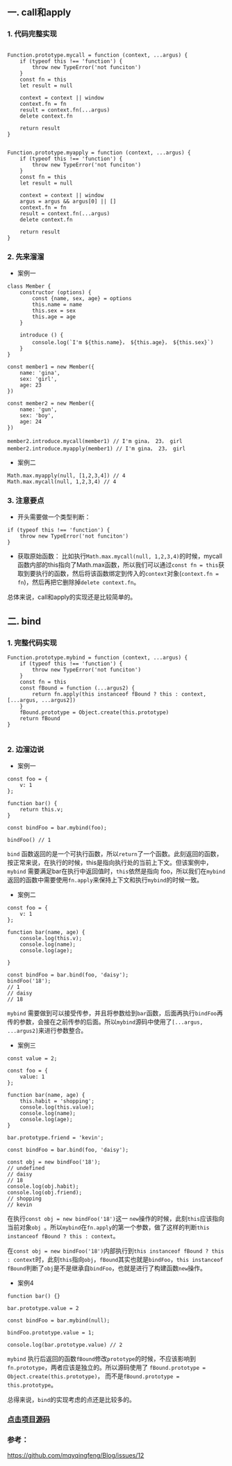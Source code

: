 
## 一. call和apply

### 1. 代码完整实现

```

Function.prototype.mycall = function (context, ...argus) {
    if (typeof this !== 'function') {
        throw new TypeError('not funciton')
    }
    const fn = this
    let result = null

    context = context || window
    context.fn = fn
    result = context.fn(...argus)
    delete context.fn
    
    return result
}


Function.prototype.myapply = function (context, ...argus) {
    if (typeof this !== 'function') {
        throw new TypeError('not funciton')
    }
    const fn = this
    let result = null

    context = context || window
    argus = argus && argus[0] || []
    context.fn = fn
    result = context.fn(...argus)
    delete context.fn
    
    return result
}
```

### 2. 先来溜溜

* 案例一
```
class Member {
    constructor (options) {
        const {name, sex, age} = options
        this.name = name
        this.sex = sex
        this.age = age
    }

    introduce () {
        console.log(`I'm ${this.name}， ${this.age}， ${this.sex}`)
    }
}

const member1 = new Member({
    name: 'gina',
    sex: 'girl',
    age: 23
})

const member2 = new Member({
    name: 'gun',
    sex: 'boy',
    age: 24
})

member2.introduce.mycall(member1) // I'm gina， 23， girl
member2.introduce.myapply(member1) // I'm gina， 23， girl

```

* 案例二
```
Math.max.myapply(null, [1,2,3,4]) // 4
Math.max.mycall(null, 1,2,3,4) // 4
```


### 3. 注意要点

* 开头需要做一个类型判断：
```
if (typeof this !== 'function') {
    throw new TypeError('not funciton')
}
```
* 获取原始函数： 比如执行```Math.max.mycall(null, 1,2,3,4)```的时候，mycall函数内部的this指向了Math.max函数，所以我们可以通过```const fn = this```获取到要执行的函数，然后将该函数绑定到传入的```context```对象(```context.fn = fn```)，然后再把它删除掉```delete context.fn```。


总体来说，call和apply的实现还是比较简单的。


## 二. bind

### 1. 完整代码实现
```
Function.prototype.mybind = function (context, ...argus) {
    if (typeof this !== 'function') {
        throw new TypeError('not funciton')
    }
    const fn = this
    const fBound = function (...argus2) {
        return fn.apply(this instanceof fBound ? this : context, [...argus, ...argus2])
    }
    fBound.prototype = Object.create(this.prototype)
    return fBound
}


```


### 2. 边溜边说
* 案例一
```
const foo = {
    v: 1
};

function bar() {
    return this.v;
}

const bindFoo = bar.mybind(foo);

bindFoo() // 1
```

```bind``` 函数返回的是一个可执行函数，所以```return```了一个函数。此刻返回的函数，按正常来说，在执行的时候，this是指向执行处的当前上下文。但该案例中，
```mybind``` 需要满足bar在执行中返回值时，```this```依然是指向 foo，所以我们在```mybind```返回的函数中需要使用```fn.apply```来保持上下文和执行```mybind```的时候一致。

* 案例二
```
const foo = {
    v: 1
};

function bar(name, age) {
    console.log(this.v);
    console.log(name);
    console.log(age);

}

const bindFoo = bar.bind(foo, 'daisy');
bindFoo('18');
// 1
// daisy
// 18
```
```mybind``` 需要做到可以接受传参，并且将参数给到```bar```函数，后面再执行```bindFoo```再传的参数，会接在之前传参的后面。所以```mybind```源码中使用了```[...argus, ...argus2]```来进行参数整合。

* 案例三
```
const value = 2;

const foo = {
    value: 1
};

function bar(name, age) {
    this.habit = 'shopping';
    console.log(this.value);
    console.log(name);
    console.log(age);
}

bar.prototype.friend = 'kevin';

const bindFoo = bar.bind(foo, 'daisy');

const obj = new bindFoo('18');
// undefined
// daisy
// 18
console.log(obj.habit);
console.log(obj.friend);
// shopping
// kevin
```

在执行```const obj = new bindFoo('18')```这一 ```new```操作的时候，此刻```this```应该指向当前对象```obj ```。所以```mybind```在```fn.apply```的第一个参数，做了这样的判断```this instanceof fBound ? this : context```。

在```const obj = new bindFoo('18')```内部执行到```this instanceof fBound ? this : context```时，此刻```this```指向```obj```，```fBound```其实也就是```bindFoo```，```this instanceof fBound```判断了```obj```是不是继承自```bindFoo```，也就是进行了构建函数```new```操作。

* 案例4

```
function bar() {}

bar.prototype.value = 2

const bindFoo = bar.mybind(null);

bindFoo.prototype.value = 1;

console.log(bar.prototype.value) // 2

```

```mybind``` 执行后返回的函数```fBound```修改```prototype```的时候，不应该影响到```fn.prototype```，两者应该是独立的。所以源码使用了 ```fBound.prototype = Object.create(this.prototype)```， 而不是```fBound.prototype = this.prototype```。


总得来说，```bind```的实现考虑的点还是比较多的。

### [点击项目源码](https://github.com/BoatGina/Blog/tree/master/js%E7%B3%BB%E5%88%97/%E5%AE%9E%E7%8E%B0call%E3%80%81apply%E5%92%8Cbind)

### 参考：
https://github.com/mqyqingfeng/Blog/issues/12
